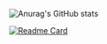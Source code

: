 

![Anurag's GitHub stats](https://github-readme-stats.vercel.app/api?username=pilipola&show_icons=true&theme=gruvbox)

[![Readme Card](https://github-readme-stats.vercel.app/api/pin/?username=pilipola&repo=pilipola)](https://github.com/pilipola)
